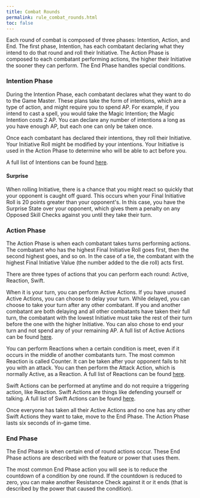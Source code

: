 ```yaml
---
title: Combat Rounds
permalink: rule_combat_rounds.html
toc: false
---
```


Each round of combat is composed of three phases: Intention, Action, and End. The first phase, Intention, has each combatant declaring what they intend to do that round and roll their Initiative. The Action Phase is composed to each combatant performing actions, the higher their Initiative the sooner they can perform. The End Phase handles special conditions.

### Intention Phase
During the Intention Phase, each combatant declares what they want to do to the Game Master. These plans take the form of intentions, which are a type of action, and might require you to spend AP. For example, if you intend to cast a spell, you would take the Magic Intention; the Magic Intention costs 2 AP. You can declare any number of intentions a long as you have enough AP, but each one can only be taken once.

Once each combatant has declared their intentions, they roll their Initiative. Your Initiative Roll might be modified by your intentions. Your Initiative is used in the Action Phase to determine who will be able to act before you.

A full list of Intentions can be found [here](rule_combat_intention.html).

#### Surprise
When rolling Initiative, there is a chance that you might react so quickly that your opponent is caught off guard. This occurs when your Final Initiative Roll is 20 points greater than your opponent's. In this case, you have the Surprise State over your opponent, which gives them a penalty on any Opposed Skill Checks against you until they take their turn.

### Action Phase
The Action Phase is when each combatant takes turns performing actions. The combatant who has the highest Final Initiative Roll goes first, then the second highest goes, and so on. In the case of a tie, the combatant with the highest Final Initiative Value (the number added to the die roll) acts first.

There are three types of actions that you can perform each round: Active, Reaction, Swift.

When it is your turn, you can perform Active Actions. If you have unused Active Actions, you can choose to delay your turn. While delayed, you can choose to take your turn after any other combatant. If you and another combatant are both delaying and all other combatants have taken their full turn, the combatant with the lowest Initiative must take the rest of their turn before the one with the higher Initiative. You can also chose to end your turn and not spend any of your remaining AP. A full list of Active Actions can be found [here](rule_combat_active.html).

You can perform Reactions when a certain condition is meet, even if it occurs in the middle of another combatants turn. The most common Reaction is called Counter. It can be taken after your opponent fails to hit you with an attack. You can then perform the Attack Action, which is normally Active, as a Reaction. A full list of Reactions can be found [here](rule_combat_reaction.html).

Swift Actions can be performed at anytime and do not require a triggering action, like Reaction. Swift Actions are things like defending yourself or talking. A full list of Swift Actions can be found [here](rule_combat_swift.html).

Once everyone has taken all their Active Actions and no one has any other Swift Actions they want to take, move to the End Phase. The Action Phase lasts six seconds of in-game time.

### End Phase
The End Phase is when certain end of round actions occur. These End Phase actions are described with the feature or power that uses them.

The most common End Phase action you will see is to reduce the countdown of a condition by one round. If the countdown is reduced to zero, you can make another Resistance Check against it or it ends (that is described by the power that caused the condition). 